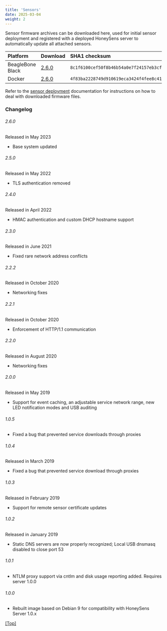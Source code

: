 ```yaml
---
title: 'Sensors'
date: 2025-03-04
weight: 2
---
```


Sensor firmware archives can be downloaded here, used for initial sensor deployment and registered with a deployed HoneySens server to automatically update all attached sensors.

<!--more-->
| Platform | Download                                                              | SHA1 checksum                             |
|:---------|:----------------------------------------------------------------------|:------------------------------------------|
| BeagleBone Black | [2.6.0](https://github.com/HoneySens/honeysens/releases/download/2.8.0/HoneySens-Firmware-BBB-4gb-2.6.0.tar.gz) | `8c1f6100cef50f8b46b54a0e7f24157eb3cf2b21` |
| Docker | [2.6.0](https://github.com/HoneySens/honeysens/releases/download/2.8.0/HoneySens-Firmware-dockerx86-2.6.0.tar.gz) | `4f83ba2228749d910619eca3424f4fee8c418628` |

Refer to the [sensor deployment](/docs/sensors/) documentation for instructions on how to deal with downloaded firmware files.

### Changelog
###### 2.6.0
Released in May 2023
* Base system updated

###### 2.5.0
Released in May 2022
* TLS authentication removed

###### 2.4.0
Released in April 2022
* HMAC authentication and custom DHCP hostname support

###### 2.3.0
Released in June 2021
* Fixed rare network address conflicts

###### 2.2.2
Released in October 2020
* Networking fixes

###### 2.2.1
Released in October 2020
* Enforcement of HTTP/1.1 communication

###### 2.2.0
Released in August 2020
* Networking fixes

###### 2.0.0
Released in May 2019
* Support for event caching, an adjustable service network range, new LED notification modes and USB auditing

###### 1.0.5
* Fixed a bug that prevented service downloads through proxies

###### 1.0.4
Released in March 2019
* Fixed a bug that prevented service download through proxies

###### 1.0.3
Released in February 2019
* Support for remote sensor certificate updates

###### 1.0.2
Released in January 2019
* Static DNS servers are now properly recognized; Local USB dnsmasq disabled to close port 53

###### 1.0.1
* NTLM proxy support via cntlm and disk usage reporting added. Requires server 1.0.0

###### 1.0.0
* Rebuilt image based on Debian 9 for compatibility with HoneySens Server 1.0.x

[[Top]](#top)